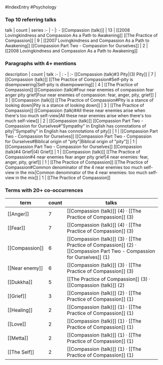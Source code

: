 #IndexEntry #Psychology

### Top 10 referring talks
talk | count | series
:- | - |: -
[[Compassion (talk)]] | 13 | [[2008 Lovingkindness and Compassion As a Path to Awakening]]
[[The Practice of Compassion]] | 9 | [[2007 Lovingkindness and Compassion As a Path to Awakening]]
[[Compassion Part Two - Compassion for Ourselves]] | 2 | [[2008 Lovingkindness and Compassion As a Path to Awakening]]

### Paragraphs with 4+ mentions
description | count | talk
:- | : - | :-
[[Compassion (talk)#3 Pity\|(3) Pity]] | 7 | [[Compassion (talk)]]
[[The Practice of Compassion#Self-pity is disempowering\|Self-pity is disempowering]] | 4 | [[The Practice of Compassion]]
[[Compassion (talk)#Four near enemies of compassion fear anger pity grief\|Four near enemies of compassion: fear, anger, pity, grief]] | 3 | [[Compassion (talk)]]
[[The Practice of Compassion#Pity is a stance of looking down\|Pity is a stance of looking down]] | 3 | [[The Practice of Compassion]]
[[Compassion (talk)#All these near enemies arise when there's too much self-view\|All these near enemies arise when there's too much self-view]] | 2 | [[Compassion (talk)]]
[[Compassion Part Two - Compassion for Ourselves#"Sympathy" in English has connotations of pity\|"Sympathy" in English has connotations of pity]] | 1 | [[Compassion Part Two - Compassion for Ourselves]]
[[Compassion Part Two - Compassion for Ourselves#Biblical origin of "pity"\|Biblical origin of "pity"]] | 1 | [[Compassion Part Two - Compassion for Ourselves]]
[[Compassion (talk)#4 Grief\|(4) Grief]] | 1 | [[Compassion (talk)]]
[[The Practice of Compassion#4 near enemies fear anger pity grief\|4 near enemies: fear, anger, pity, grief]] | 1 | [[The Practice of Compassion]]
[[The Practice of Compassion#Common denominator of the 4 near enemies too much self-view in the mix\|Common denominator of the 4 near enemies: too much self-view in the mix]] | 1 | [[The Practice of Compassion]]

### Terms with 20+ co-occurrences
term | count | talks
-|-|-
[[Anger]] | 7 | <span class="counts">[[Compassion (talk)]] (4) · [[The Practice of Compassion]] (3)</span> 
[[Fear]] | 7 | <span class="counts">[[Compassion (talk)]] (4) · [[The Practice of Compassion]] (3)</span> 
[[Compassion]] | 6 | <span class="counts">[[Compassion (talk)]] (3) · [[The Practice of Compassion]] (2) · [[Compassion Part Two - Compassion for Ourselves]] (1)</span> 
[[Near enemy]] | 6 | <span class="counts">[[Compassion (talk)]] (3) · [[The Practice of Compassion]] (3)</span> 
[[Dukkha]] | 5 | <span class="counts">[[The Practice of Compassion]] (3) · [[Compassion (talk)]] (2)</span> 
[[Grief]] | 3 | <span class="counts">[[Compassion (talk)]] (2) · [[The Practice of Compassion]] (1)</span> 
[[Healing]] | 2 | <span class="counts">[[Compassion (talk)]] (1) · [[The Practice of Compassion]] (1)</span> 
[[Love]] | 2 | <span class="counts">[[Compassion (talk)]] (1) · [[The Practice of Compassion]] (1)</span> 
[[Metta]] | 2 | <span class="counts">[[Compassion (talk)]] (1) · [[The Practice of Compassion]] (1)</span> 
[[The Self]] | 2 | <span class="counts">[[Compassion (talk)]] (1) · [[The Practice of Compassion]] (1)</span> 

